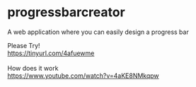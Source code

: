 # progressbarcreator
A web application where you can easily design a progress bar

Please Try! <br>
https://tinyurl.com/4afuewme <br><bR>
How does it work <br>
https://www.youtube.com/watch?v=4aKE8NMkqpw
